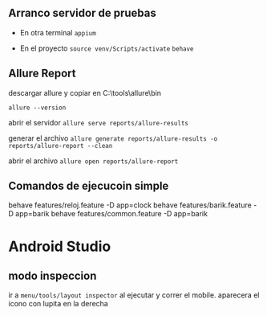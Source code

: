 ## Arranco servidor de pruebas
* En otra terminal
`appium`

* En el proyecto
`source venv/Scripts/activate`
`behave`


## Allure Report

descargar allure y copiar en C:\tools\allure\bin

`allure --version`

abrir el servidor
`allure serve reports/allure-results`

generar el archivo
`allure generate reports/allure-results -o reports/allure-report --clean`

abrir el archivo
`allure open reports/allure-report`


## Comandos de ejecucoin simple
behave features/reloj.feature -D app=clock
behave features/barik.feature -D app=barik
behave features/common.feature -D app=barik


# Android Studio
## modo inspeccion
ir  a `menu/tools/layout inspector`
al ejecutar y correr el mobile.
aparecera el icono con lupita en la derecha

